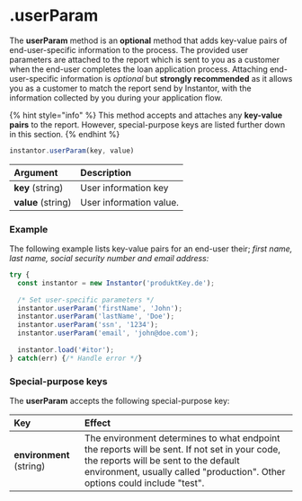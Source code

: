 # .userParam

The **userParam** method is an **optional** method that adds key-value pairs of end-user-specific information to the process. The provided user parameters are attached to the report which is sent to you as a customer when the end-user completes the loan application process. Attaching end-user-specific information is _optional_ but **strongly recommended** as it allows you as a customer to match the report send by Instantor, with the information collected by you during your application flow.

{% hint style="info" %}
This method accepts and attaches any **key-value pairs** to the report. However, special-purpose keys are listed further down in this section.
{% endhint %}

```javascript
instantor.userParam(key, value)
```

| Argument | Description |
| :--- | :--- |
| **key** \(string\) | User information key |
| **value** \(string\) | User information value. |

### Example

The following example lists key-value pairs for an end-user their; _first name, last name, social security number and email address:_

```javascript
try {
  const instantor = new Instantor('produktKey.de');
  
  /* Set user-specific parameters */
  instantor.userParam('firstName', 'John');
  instantor.userParam('lastName', 'Doe');
  instantor.userParam('ssn', '1234');
  instantor.userParam('email', 'john@doe.com');
  
  instantor.load('#itor');
} catch(err) {/* Handle error */}
```

### Special-purpose keys

The **userParam** accepts the following special-purpose key:

| Key | Effect |
| :--- | :--- |
| **environment** \(string\)                                                | The environment determines to what endpoint the reports will be sent. If not set in your code, the reports will be sent to the default environment, usually called "production". Other options could include "test". |

